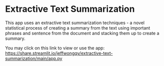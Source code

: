 # Extractive Text Summarization
This app uses an extractive text summarization techniques - a novel statistical process of creating a summary from the text using important phrases and sentence from the document and stacking them up to create a summary.

You may click on this link to view or use the app: https://share.streamlit.io/jeffwongqy/extractive-text-summarization/main/app.py
